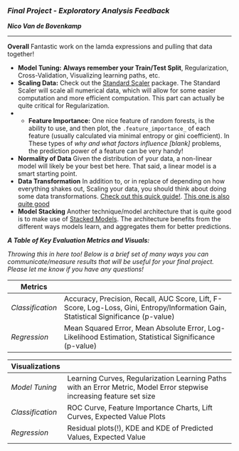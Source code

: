 ### ***Final Project - Exploratory Analysis Feedback***

***Nico Van de Bovenkamp***
***

**Overall** Fantastic work on the lamda expressions and pulling that data together!

* **Model Tuning:** **Always remember your Train/Test Split**, Regularization, Cross-Validation, Visualizing learning paths, etc.
* **Scaling Data:** Check out the [Standard Scaler](http://scikit-learn.org/stable/modules/generated/sklearn.preprocessing.StandardScaler.html) package. The Standard Scaler will scale all numerical data, which will allow for some easier computation and more efficient computation. This part can actually be quite critical for Regularization.
* * **Feature Importance:** One nice feature of random forests, is the ability to use, and then plot, the `.feature_importance_` of each feature (usually calculated via minimal entropy or gini coefficient). In These types of *why and what factors influence [blank]* problems, the prediction power of a feature can be very handy!
* **Normality of Data** Given the distribution of your data, a non-linear model will likely be your best bet here. That said, a linear model is a smart starting point.
* **Data Transformation** In addition to, or in replace of depending on how everything shakes out, Scaling your data, you should think about doing some data transformations. [Check out this quick guide!](https://www.isixsigma.com/tools-templates/normality/tips-recognizing-and-transforming-non-normal-data/). [This one is also quite good](https://www.isixsigma.com/tools-templates/normality/making-data-normal-using-box-cox-power-transformation/)
* **Model Stacking** Another technique/model architecture that is quite good is to make use of [Stacked Models](https://www.kaggle.com/arthurtok/titanic/introduction-to-ensembling-stacking-in-python). The architecture benefits from the different ways models learn, and aggregates them for better predictions.


***A Table of Key Evaluation Metrics and Visuals:***

*Throwing this in here too! Below is a brief set of many ways you can communicate/measure results that will be useful for your final project. Please let me know if you have any questions!*

| Metrics | |
|--- | --- |
| *Classification* | Accuracy, Precision, Recall, AUC Score, Lift, F-Score, Log-Loss, Gini, Entropy/Information Gain, Statistical Significance (p-value) |
| *Regression* | Mean Squared Error, Mean Absolute Error, Log-Likelihood Estimation, Statistical Significance (p-value) |

| Visualizations | |
|--- | --- |
| *Model Tuning* | Learning Curves, Regularization Learning Paths with an Error Metric, Model Error stepwise increasing feature set size |
| *Classification* | ROC Curve, Feature Importance Charts, Lift Curves, Expected Value Plots |
| *Regression* | Residual plots(!), KDE and KDE of Predicted Values, Expected Value |
